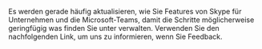 Es werden gerade häufig aktualisieren, wie Sie Features von Skype für Unternehmen und die Microsoft-Teams, damit die Schritte möglicherweise geringfügig was finden Sie unter verwalten. Verwenden Sie den nachfolgenden Link, um uns zu informieren, wenn Sie Feedback.